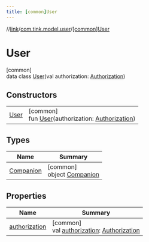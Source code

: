 ```yaml
---
title: [common]User
---
```

//[link](../../../index.html)/[com.tink.model.user](../index.html)/[[common]User](index.html)



# User



[common]\
data class [User](index.html)(val authorization: [Authorization](../[common]-authorization/index.html))



## Constructors


| | |
|---|---|
| [User](-user.html) | [common]<br>fun [User](-user.html)(authorization: [Authorization](../[common]-authorization/index.html)) |


## Types


| Name | Summary |
|---|---|
| [Companion](-companion/index.html) | [common]<br>object [Companion](-companion/index.html) |


## Properties


| Name | Summary |
|---|---|
| [authorization](authorization.html) | [common]<br>val [authorization](authorization.html): [Authorization](../[common]-authorization/index.html) |


